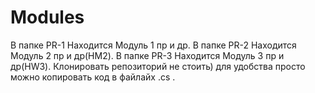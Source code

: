 # Modules
В папке PR-1 Находится Модуль 1 пр и др.
В папке PR-2 Находится Модуль 2 пр и др(HM2).
В папке PR-3 Находится Модуль 3 пр и др(HW3).
Клонировать репозиторий не стоить) для удобства просто можно копировать код в файлайх .сs .
